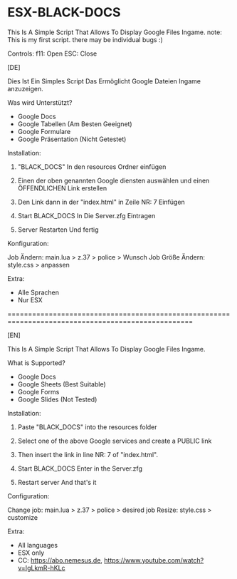 # ESX-BLACK-DOCS
This Is A Simple Script That Allows To Display Google Files Ingame. note: This is my first script. there may be individual bugs :)


Controls:
f11: Open 
ESC: Close

[DE]

Dies Ist Ein Simples Script Das Ermöglicht Google Dateien Ingame anzuzeigen.

 

Was wird Unterstützt?
- Google Docs
- Google Tabellen (Am Besten Geeignet)
- Google Formulare
- Google Präsentation (Nicht Getestet)

 

Installation:

1.  "BLACK_DOCS" In den resources Ordner einfügen

2. Einen der oben genannten Google diensten auswählen und einen ÖFFENDLICHEN Link erstellen

3. Den Link dann in der "index.html" in Zeile NR: 7 Einfügen

4. Start BLACK_DOCS In Die Server.zfg Eintragen 

5. Server Restarten Und fertig

 

Konfiguration:

Job Ändern: main.lua > z.37 > police > Wunsch Job
Größe Ändern: style.css > anpassen 

 

Extra:
- Alle Sprachen 
- Nur ESX

===================================================================================================

[EN]

 

This Is A Simple Script That Allows To Display Google Files Ingame.

 

What is Supported?
- Google Docs
- Google Sheets (Best Suitable)
- Google Forms
- Google Slides (Not Tested)

 

Installation:

1. Paste "BLACK_DOCS" into the resources folder

2. Select one of the above Google services and create a PUBLIC link

3. Then insert the link in line NR: 7 of "index.html".

4. Start BLACK_DOCS Enter in the Server.zfg

5. Restart server And that's it

 

Configuration:

Change job: main.lua > z.37 > police > desired job
Resize: style.css > customize

 

Extra:
- All languages
- ESX only
- CC: https://abo.nemesus.de, https://www.youtube.com/watch?v=IgLkmR-hKLc 
